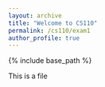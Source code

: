 ```yaml
---
layout: archive
title: "Welcome to CS110"
permalink: /cs110/exam1
author_profile: true
---
```

{% include base_path %} 

This is a file
